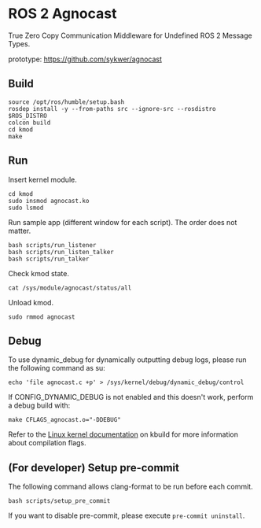 # ROS 2 Agnocast
True Zero Copy Communication Middleware for Undefined ROS 2 Message Types.

prototype: https://github.com/sykwer/agnocast

## Build
```
source /opt/ros/humble/setup.bash
rosdep install -y --from-paths src --ignore-src --rosdistro $ROS_DISTRO
colcon build
cd kmod
make
```

## Run
Insert kernel module.
```
cd kmod
sudo insmod agnocast.ko
sudo lsmod
```

Run sample app (different window for each script).
The order does not matter.
```
bash scripts/run_listener
bash scripts/run_listen_talker
bash scripts/run_talker
```

Check kmod state.
```
cat /sys/module/agnocast/status/all
```

Unload kmod.
```
sudo rmmod agnocast
```

## Debug
To use dynamic_debug for dynamically outputting debug logs, please run the following command as su:
```
echo 'file agnocast.c +p' > /sys/kernel/debug/dynamic_debug/control
```

If CONFIG_DYNAMIC_DEBUG is not enabled and this doesn't work, perform a debug build with:
```
make CFLAGS_agnocast.o="-DDEBUG"
```
Refer to the [Linux kernel documentation](https://www.kernel.org/doc/Documentation/kbuild/makefiles.txt) on kbuild for more information about compilation flags.

## (For developer) Setup pre-commit

The following command allows clang-format to be run before each commit.

```
bash scripts/setup_pre_commit
```

If you want to disable pre-commit, please execute `pre-commit uninstall`.
